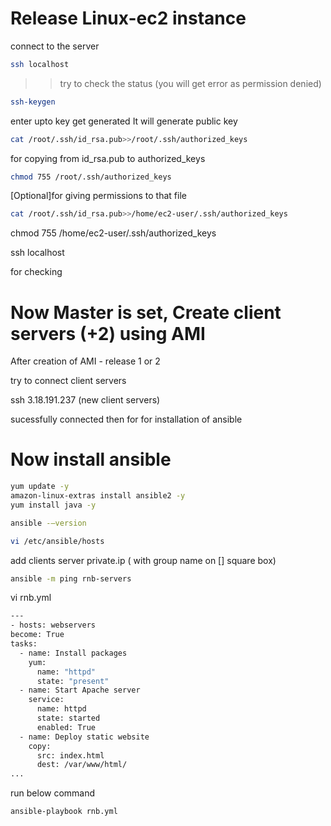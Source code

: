 # Release Linux-ec2 instance
  connect to the server
  ```sh
  ssh localhost
  ```
  >>try to check the status (you will get error as permission denied)

  ```sh
  ssh-keygen
  ```
  enter upto key get generated
  It will generate public key
  
  ```sh
  cat /root/.ssh/id_rsa.pub>>/root/.ssh/authorized_keys
  ```
  for copying from id_rsa.pub to authorized_keys
  
  ```sh
  chmod 755 /root/.ssh/authorized_keys
  ```
  [Optional]for giving permissions to that file
  
  ```sh
  cat /root/.ssh/id_rsa.pub>>/home/ec2-user/.ssh/authorized_keys
  ```
  chmod 755 /home/ec2-user/.ssh/authorized_keys
  
  ssh localhost
  
  for checking
# Now Master is set, Create client servers (+2) using AMI

  After creation of AMI - release 1 or 2
  
  try to connect client servers
  
  ssh 3.18.191.237 (new client servers)
  
  sucessfully connected then for for installation of ansible
  
# Now install ansible
  ```sh
  yum update -y
  amazon-linux-extras install ansible2 -y
  yum install java -y
  
  ansible -–version
  ```
  
  ```sh
  vi /etc/ansible/hosts
  ```
  
  add clients server private.ip ( with group name on [] square box)
  
  ```sh
  ansible -m ping rnb-servers
  ```
  
  vi rnb.yml
  ```sh
---
- hosts: webservers 
  become: True
  tasks:
    - name: Install packages
      yum:
        name: "httpd"
        state: "present"
    - name: Start Apache server
      service:
        name: httpd
        state: started
        enabled: True
    - name: Deploy static website
      copy:
        src: index.html
        dest: /var/www/html/
...
```

 run below command 
 ```sh
 ansible-playbook rnb.yml
 ```
 



